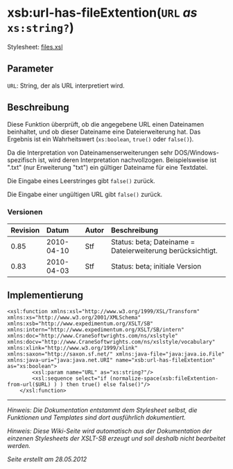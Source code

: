 # xsb:url-has-fileExtention(`URL` _as_ `xs:string?`) #

Stylesheet: [files.xsl](http://code.google.com/p/xslt-sb/source/browse/trunk/xslt-sb/files.xsl)

## Parameter ##
`URL`: String, der als URL interpretiert wird.



## Beschreibung ##
Diese Funktion überprüft, ob die angegebene URL einen Dateinamen beinhaltet, und ob dieser Dateiname eine Dateierweiterung hat. Das Ergebnis ist ein Wahrheitswert (`xs:boolean`, `true()` oder `false()`).

Da die Interpretation von Dateinamenserweiterungen sehr DOS/Windows-spezifisch ist, wird deren Interpretation nachvollzogen. Beispielsweise ist ".txt" (nur Erweiterung "txt") ein gültiger Dateiname für eine Textdatei.

Die Eingabe eines Leerstringes gibt `false()` zurück.

Die Eingabe einer ungültigen URL gibt `false()` zurück.

### Versionen ###
| Revision | Datum | Autor | Beschreibung |
|:---------|:------|:------|:-------------|
| 0.85 | 2010-04-10 | Stf |   Status: beta;   Dateiname = Dateierweiterung berücksichtigt.   |
| 0.83 | 2010-04-03 | Stf |   Status: beta;   initiale Version   |


## Implementierung ##
```
<xsl:function xmlns:xsl="http://www.w3.org/1999/XSL/Transform" xmlns:xs="http://www.w3.org/2001/XMLSchema" xmlns:xsb="http://www.expedimentum.org/XSLT/SB" xmlns:intern="http://www.expedimentum.org/XSLT/SB/intern" xmlns:doc="http://www.CraneSoftwrights.com/ns/xslstyle" xmlns:docv="http://www.CraneSoftwrights.com/ns/xslstyle/vocabulary" xmlns:xlink="http://www.w3.org/1999/xlink" xmlns:saxon="http://saxon.sf.net/" xmlns:java-file="java:java.io.File" xmlns:java-uri="java:java.net.URI" name="xsb:url-has-fileExtention" as="xs:boolean">
		<xsl:param name="URL" as="xs:string?"/>
		<xsl:sequence select="if (normalize-space(xsb:fileExtention-from-url($URL) ) ) then true() else false()"/>
	</xsl:function>
```


---


_Hinweis: Die Dokumentation entstammt dem Stylesheet selbst, die Funktionen und Templates sind dort ausführlich dokumentiert._

_Hinweis: Diese Wiki-Seite wird automatisch aus der Dokumentation der einzenen Stylesheets der XSLT-SB erzeugt und soll deshalb nicht bearbeitet werden._

_Seite erstellt am 28.05.2012_
